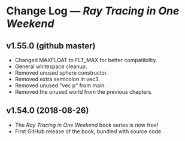 Change Log — _Ray Tracing in One Weekend_
=========================================

v1.55.0 (github master)
------------------------
 - Changed MAXFLOAT to FLT_MAX for better compatibility.
 - General whitespace cleanup.
 - Removed unused sphere constructor.
 - Removed extra semicolon in vec3.
 - Removed unused "vec p" from main.
 - Removed the unused world from the previous chapters.

v1.54.0 (2018-08-26)
---------------------
 - The _Ray Tracing in One Weekend_ book series is now free!
 - First GitHub release of the book, bundled with source code.
